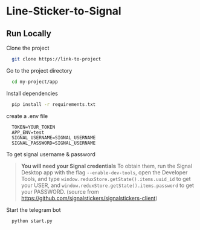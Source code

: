 # Line-Sticker-to-Signal

## Run Locally

Clone the project

```bash
  git clone https://link-to-project
```

Go to the project directory

```bash
  cd my-project/app
```

Install dependencies

```bash
  pip install -r requirements.txt
```

create a .env file

```
  TOKEN=YOUR_TOKEN
  APP_ENV=test
  SIGNAL_USERNAME=SIGNAL_USERNAME
  SIGNAL_PASSWORD=SIGNAL_USERNAME
```

To get signal username & password

> **You will need your Signal credentials** To obtain them, run the Signal Desktop
> app with the flag `--enable-dev-tools`, open the Developer Tools, and type
> `window.reduxStore.getState().items.uuid_id` to get your USER, and
> `window.reduxStore.getState().items.password` to get your PASSWORD.
> (source from https://github.com/signalstickers/signalstickers-client)

Start the telegram bot

```bash
  python start.py
```
